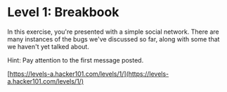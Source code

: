 Level 1: Breakbook
==================

In this exercise, you're presented with a simple social network. There are many instances of the bugs we've discussed so far, along with some that we haven't yet talked about.

Hint: Pay attention to the first message posted.

[https://levels-a.hacker101.com/levels/1/](https://levels-a.hacker101.com/levels/1/)
